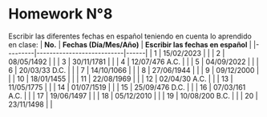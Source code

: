 # Homework N°8
Escribir las diferentes fechas en español teniendo en cuenta lo aprendido en clase:
| **No.** | **Fechas (Día/Mes/Año)** | **Escribir las fechas en español** |
|---------|---------------------------|------|
| 1       | 15/02/2023                |      |
| 2       | 08/05/1492                |      |
| 3       | 30/11/1781                |      |
| 4       | 12/07/476 A.C.            |      |
| 5       | 04/09/2022                |      |
| 6       | 20/03/33 D.C.             |      |
| 7       | 14/10/1066                |      |
| 8       | 27/06/1944                |      |
| 9       | 09/12/2000                |      |
| 10      | 18/01/1455                |      |
| 11      | 22/08/1969                |      |
| 12      | 02/04/30 A.C.             |      |
| 13      | 11/05/1775                |      |
| 14      | 01/07/1519                |      |
| 15      | 25/09/476 D.C.            |      |
| 16      | 07/03/161 A.C.            |      |
| 17      | 19/06/1497                |      |
| 18      | 05/12/2010                |      |
| 19      | 10/08/200 B.C.            |      |
| 20      | 23/11/1498                |      |
